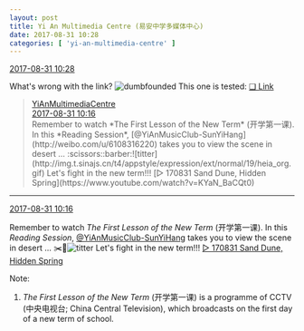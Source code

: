 ```yaml
---
layout: post
title: Yi An Multimedia Centre (易安中学多媒体中心)
date: 2017-08-31 10:28
categories: [ 'yi-an-multimedia-centre' ]
---
```


<div class="weibo-info">
  <a href="http://weibo.com/6196825252/FjCgBbtUn">2017-08-31 10:28</a>
</div>

What's wrong with the link? ![dumbfounded](http://img.t.sinajs.cn/t4/appstyle/expression/ext/normal/2b/shayan_org.gif) This one is tested: [❏ Link](http://www.ximalaya.com/78339006/sound/49169825/)

<!-- more -->

> <div class="weibo-post-name">
>   <a href="http://weibo.com/u/6196825252">YiAnMultimediaCentre</a>
> </div>
> <div class="weibo-info">
>   <a href="http://weibo.com/6196825252/FjCbErEIp">2017-08-31 10:16</a>
> </div>
> Remember to watch *The First Lesson of the New Term* (开学第一课). In this *Reading Session*, [@YiAnMusicClub-SunYiHang](http://weibo.com/u/6108316220) takes you to view the scene in desert … :scissors::barber:![titter](http://img.t.sinajs.cn/t4/appstyle/expression/ext/normal/19/heia_org.gif) Let's fight in the new term!!! [▷ 170831 Sand Dune, Hidden Spring](https://www.youtube.com/watch?v=KYaN_BaCQt0)

---

<div class="weibo-info">
  <a href="http://weibo.com/6196825252/FjCbErEIp">2017-08-31 10:16</a>
</div>

Remember to watch *The First Lesson of the New Term* (开学第一课). In this *Reading Session*, [@YiAnMusicClub-SunYiHang](http://weibo.com/u/6108316220) takes you to view the scene in desert … :scissors::barber:![titter](http://img.t.sinajs.cn/t4/appstyle/expression/ext/normal/19/heia_org.gif) Let's fight in the new term!!! [▷ 170831 Sand Dune, Hidden Spring](https://www.youtube.com/watch?v=KYaN_BaCQt0)

Note:
1. *The First Lesson of the New Term* (开学第一课) is a programme of CCTV (中央电视台; China Central Television), which broadcasts on the first day of a new term of school.
